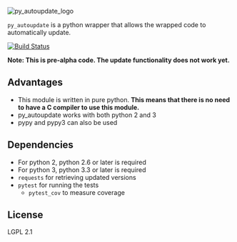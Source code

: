 ![py_autoupdate_logo](https://cloud.githubusercontent.com/assets/14067959/13902076/25e8305e-edf7-11e5-873c-8a4e0fc2780f.png)

`py_autoupdate` is a python wrapper that allows the wrapped code to automatically update.

[![Build Status](https://travis-ci.org/rlee287/pyautoupdate.svg?branch=develop)](https://travis-ci.org/rlee287/py_autoupdate)

**Note: This is pre-alpha code. The update functionality does not work yet.**

## Advantages
 * This module is written in pure python. **This means that there is no need to have a C compiler to use this module.**
 * py\_autoupdate works with both python 2 and 3
 * pypy and pypy3 can also be used

## Dependencies
 * For python 2, python 2.6 or later is required
 * For python 3, python 3.3 or later is required
 * `requests` for retrieving updated versions
 * `pytest` for running the tests
   - `pytest_cov` to measure coverage

## License
LGPL 2.1
